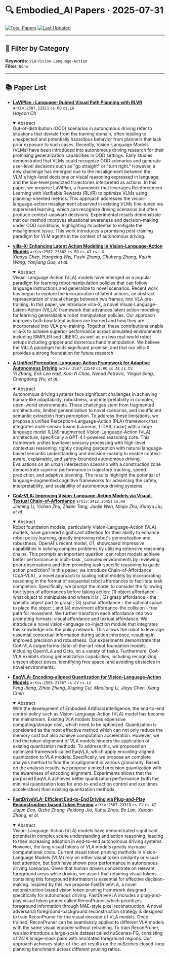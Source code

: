 # 🔍 Embodied_AI Papers · 2025-07-31

[![Total Papers](https://img.shields.io/badge/Papers-6-2688EB)]()
[![Last Updated](https://img.shields.io/badge/dynamic/json?url=https://api.github.com/repos/tavish9/awesome-daily-AI-arxiv/commits/main&query=%24.commit.author.date&label=updated&color=orange)]()

---

## 📌 Filter by Category
**Keywords**: `VLA` `Vision-Language-Action`  
**Filter**: `None`

---

## 📚 Paper List

- **[LaViPlan : Language-Guided Visual Path Planning with RLVR](https://arxiv.org/abs/2507.12911)**  `arXiv:2507.12911`  `cs.RO` `cs.LG`  
  _Hayeon Oh_
  <details open><summary>Abstract</summary>
  Out-of-distribution (OOD) scenarios in autonomous driving refer to situations that deviate from the training domain, often leading to unexpected and potentially hazardous behavior from planners that lack prior exposure to such cases. Recently, Vision-Language Models (VLMs) have been introduced into autonomous driving research for their promising generalization capabilities in OOD settings. Early studies demonstrated that VLMs could recognize OOD scenarios and generate user-level decisions such as "go straight" or "turn right." However, a new challenge has emerged due to the misalignment between the VLM's high-level decisions or visual reasoning expressed in language, and the low-level predicted trajectories interpreted as actions. In this paper, we propose LaViPlan, a framework that leverages Reinforcement Learning with Verifiable Rewards (RLVR) to optimize VLMs using planning-oriented metrics. This approach addresses the vision-language-action misalignment observed in existing VLMs fine-tuned via supervised learning, which can recognize driving scenarios but often produce context-unaware decisions. Experimental results demonstrate that our method improves situational awareness and decision-making under OOD conditions, highlighting its potential to mitigate the misalignment issue. This work introduces a promising post-training paradigm for VLM agents in the context of autonomous driving.
  </details>

- **[villa-X: Enhancing Latent Action Modeling in Vision-Language-Action Models](https://arxiv.org/abs/2507.23682)**  `arXiv:2507.23682`  `cs.RO` `cs.AI` `cs.LG`  
  _Xiaoyu Chen, Hangxing Wei, Pushi Zhang, Chuheng Zhang, Kaixin Wang, Yanjiang Guo, et al._
  <details open><summary>Abstract</summary>
  Visual-Language-Action (VLA) models have emerged as a popular paradigm for learning robot manipulation policies that can follow language instructions and generalize to novel scenarios. Recent work has begun to explore the incorporation of latent actions, an abstract representation of visual change between two frames, into VLA pre-training. In this paper, we introduce villa-X, a novel Visual-Language-Latent-Action (ViLLA) framework that advances latent action modeling for learning generalizable robot manipulation policies. Our approach improves both how latent actions are learned and how they are incorporated into VLA pre-training. Together, these contributions enable villa-X to achieve superior performance across simulated environments including SIMPLER and LIBERO, as well as on two real-world robot setups including gripper and dexterous hand manipulation. We believe the ViLLA paradigm holds significant promise, and that our villa-X provides a strong foundation for future research.
  </details>

- **[A Unified Perception-Language-Action Framework for Adaptive Autonomous Driving](https://arxiv.org/abs/2507.23540)**  `arXiv:2507.23540`  `cs.RO` `cs.AI` `cs.CV`  
  _Yi Zhang, Erik Leo Haß, Kuo-Yi Chao, Nenad Petrovic, Yinglei Song, Chengdong Wu, et al._
  <details open><summary>Abstract</summary>
  Autonomous driving systems face significant challenges in achieving human-like adaptability, robustness, and interpretability in complex, open-world environments. These challenges stem from fragmented architectures, limited generalization to novel scenarios, and insufficient semantic extraction from perception. To address these limitations, we propose a unified Perception-Language-Action (PLA) framework that integrates multi-sensor fusion (cameras, LiDAR, radar) with a large language model (LLM)-augmented Vision-Language-Action (VLA) architecture, specifically a GPT-4.1-powered reasoning core. This framework unifies low-level sensory processing with high-level contextual reasoning, tightly coupling perception with natural language-based semantic understanding and decision-making to enable context-aware, explainable, and safety-bounded autonomous driving. Evaluations on an urban intersection scenario with a construction zone demonstrate superior performance in trajectory tracking, speed prediction, and adaptive planning. The results highlight the potential of language-augmented cognitive frameworks for advancing the safety, interpretability, and scalability of autonomous driving systems.
  </details>

- **[CoA-VLA: Improving Vision-Language-Action Models via Visual-Textual Chain-of-Affordance](https://arxiv.org/abs/2412.20451)**  `arXiv:2412.20451`  `cs.RO`  
  _Jinming Li, Yichen Zhu, Zhibin Tang, Junjie Wen, Minjie Zhu, Xiaoyu Liu, et al._
  <details open><summary>Abstract</summary>
  Robot foundation models, particularly Vision-Language-Action (VLA) models, have garnered significant attention for their ability to enhance robot policy learning, greatly improving robot's generalization and robustness. OpenAI's recent model, O1, showcased impressive capabilities in solving complex problems by utilizing extensive reasoning chains. This prompts an important question: can robot models achieve better performance in multi-task , complex environments by reviewing prior observations and then providing task-specific reasoning to guide action prediction? In this paper, we introduce Chain-of-Affordance (CoA-VLA) , a novel approach to scaling robot models by incorporating reasoning in the format of sequential robot affordances to facilitate task completion. Specifically, we prompt the model to consider the following four types of affordances before taking action: (1) object affordance - what object to manipulate and where it is ; (2) grasp affordance - the specific object part to grasp ; (3) spatial affordance - the optimal space to place the object ; and (4) movement affordance-the collision - free path for movement. We further transform each affordance into two prompting formats: visual affordance and textual affordance. We introduce a novel vision-language co-injection module that integrates this knowledge into the policy network. This allows the robot to leverage essential contextual information during action inference, resulting in improved precision and robustness. Our experiments demonstrate that CoA-VLA outperforms state-of-the-art robot foundation models, including OpenVLA and Octo, on a variety of tasks. Furthermore, CoA-VLA exhibits strong generalization capabilities, including recognizing unseen object poses, identifying free space, and avoiding obstacles in novel environments.
  </details>

- **[EaqVLA: Encoding-aligned Quantization for Vision-Language-Action Models](https://arxiv.org/abs/2505.21567)**  `arXiv:2505.21567`  `cs.CV` `cs.LG`  
  _Feng Jiang, Zihao Zheng, Xiuping Cui, Maoliang Li, JIayu Chen, Xiang Chen_
  <details open><summary>Abstract</summary>
  With the development of Embodied Artificial intelligence, the end-to-end control policy such as Vision-Language-Action (VLA) model has become the mainstream. Existing VLA models faces expensive computing/storage cost, which need to be optimized. Quantization is considered as the most effective method which can not only reduce the memory cost but also achieve computation acceleration. However, we find the token alignment of VLA models hinders the application of existing quantization methods. To address this, we proposed an optimized framework called EaqVLA, which apply encoding-aligned quantization to VLA models. Specifically, we propose an complete analysis method to find the misalignment in various granularity. Based on the analysis results, we propose a mixed precision quantization with the awareness of encoding alignment. Experiments shows that the porposed EaqVLA achieves better quantization performance (with the minimal quantization loss for end-to-end action control and xxx times acceleration) than existing quantization methods.
  </details>

- **[FastDriveVLA: Efficient End-to-End Driving via Plug-and-Play Reconstruction-based Token Pruning](https://arxiv.org/abs/2507.23318)**  `arXiv:2507.23318`  `cs.CV` `cs.AI`  
  _Jiajun Cao, Qizhe Zhang, Peidong Jia, Xuhui Zhao, Bo Lan, Xiaoan Zhang, et al._
  <details open><summary>Abstract</summary>
  Vision-Language-Action (VLA) models have demonstrated significant potential in complex scene understanding and action reasoning, leading to their increasing adoption in end-to-end autonomous driving systems. However, the long visual tokens of VLA models greatly increase computational costs. Current visual token pruning methods in Vision-Language Models (VLM) rely on either visual token similarity or visual-text attention, but both have shown poor performance in autonomous driving scenarios. Given that human drivers concentrate on relevant foreground areas while driving, we assert that retaining visual tokens containing this foreground information is essential for effective decision-making. Inspired by this, we propose FastDriveVLA, a novel reconstruction-based vision token pruning framework designed specifically for autonomous driving. FastDriveVLA includes a plug-and-play visual token pruner called ReconPruner, which prioritizes foreground information through MAE-style pixel reconstruction. A novel adversarial foreground-background reconstruction strategy is designed to train ReconPruner for the visual encoder of VLA models. Once trained, ReconPruner can be seamlessly applied to different VLA models with the same visual encoder without retraining. To train ReconPruner, we also introduce a large-scale dataset called nuScenes-FG, consisting of 241K image-mask pairs with annotated foreground regions. Our approach achieves state-of-the-art results on the nuScenes closed-loop planning benchmark across different pruning ratios.
  </details>
